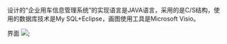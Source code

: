 
设计的“企业用车信息管理系统”的实现语言是JAVA语言，采用的是C/S结构，使用的数据库技术是My SQL+Eclipse，画图使用工具是Microsoft Visio。

界面
![](https://github.com/zhizunbaoSEVEN/Step/blob/master/images/1.png);
